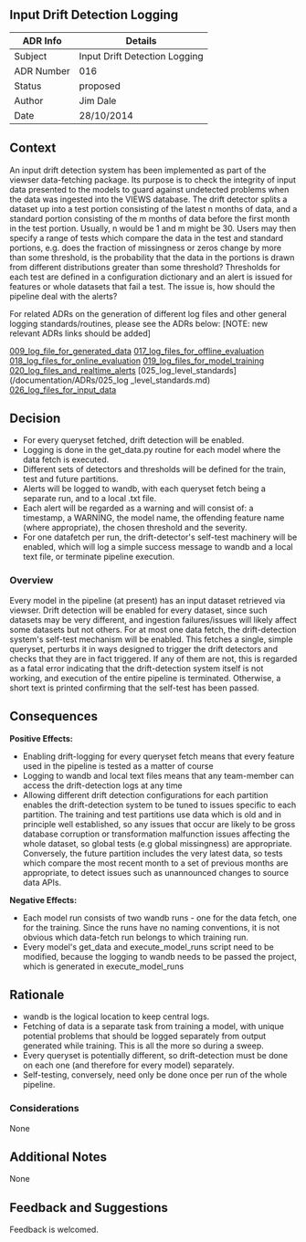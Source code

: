 ## Input Drift Detection Logging


| ADR Info            | Details                       |
|---------------------|-------------------------------|
| Subject             | Input Drift Detection Logging |
| ADR Number          | 016                           |
| Status              | proposed                      |
| Author              | Jim Dale                      |
| Date                | 28/10/2014                    |

## Context
An input drift detection system has been implemented as part of the viewser data-fetching package. Its purpose is to check the integrity of input data presented to the models to guard against undetected problems when the data was ingested into the VIEWS database. The drift detector splits a dataset up into a test portion consisting of the latest n months of data, and a standard portion consisting of the m months of data before the first month in the test portion. Usually, n would be 1 and m might be 30. Users may then specify a range of tests which compare the data in the test and standard portions, e.g. does the fraction of missingness or zeros change by more than some threshold, is the probability that the data in the portions is drawn from different distributions greater than some threshold? Thresholds for each test are defined in a configuration dictionary and an alert is issued for features or whole datasets that fail a test. The issue is, how should the pipeline deal with the alerts?

For related ADRs on the generation of different log files and other general logging standards/routines, please see the ADRs below:  [NOTE: new relevant ADRs links should be added]

[009_log_file_for_generated_data](/documentation/ADRs/009_log_file_for_generated_data.md)
[017_log_files_for_offline_evaluation](/documentation/ADRs/017_log_files_for_offline_evaluation.md)
[018_log_files_for_online_evaluation](/documentation/ADRs/018_log_files_for_online_evaluation.md)
[019_log_files_for_model_training](/documentation/ADRs/019_log_files_for_model_training.md)
[020_log_files_and_realtime_alerts](/documentation/ADRs/020_log_files_and_realtime_alerts.md)
[025_log_level_standards](/documentation/ADRs/025_log _level_standards.md)
[026_log_files_for_input_data](/documentation/ADRs/026_log_files_for_input_data.md)


## Decision
- For every queryset fetched, drift detection will be enabled. 
- Logging is done in the get_data.py routine for each model where the data fetch is executed. 
- Different sets of detectors and thresholds will be defined for the train, test and future partitions. 
- Alerts will be logged to wandb, with each queryset fetch being a separate run, and to a local .txt file. 
- Each alert will be regarded as a warning and will consist of: a timestamp, a WARNING, the model name, the offending feature name (where appropriate), the chosen threshold and the severity.
- For one datafetch per run, the drift-detector's self-test machinery will be enabled, which will log a simple success message to wandb and a local text file, or terminate pipeline execution.

### Overview
Every model in the pipeline (at present) has an input dataset retrieved via viewser. Drift detection will be enabled for every dataset, since such datasets may be very different, and ingestion failures/issues will likely affect some datasets but not others. For at most one data fetch, the drift-detection system's self-test mechanism will be enabled. This fetches a single, simple queryset, perturbs it in ways designed to trigger the drift detectors and checks that they are in fact triggered. If any of them are not, this is regarded as a fatal error indicating that the drift-detection system itself is not working, and execution of the entire pipeline is terminated. Otherwise, a short text is printed confirming that the self-test has been passed. 

## Consequences

**Positive Effects:**
- Enabling drift-logging for every queryset fetch means that every feature used in the pipeline is tested as a matter of course
- Logging to wandb and local text files means that any team-member can access the drift-detection logs at any time
- Allowing different drift detection configurations for each partition enables the drift-detection system to be tuned to issues specific to each partition. The training and test partitions use data which is old and in principle well established, so any issues that occur are likely to be gross database corruption or transformation malfunction issues affecting the whole dataset, so global tests (e.g global missingness) are appropriate. Conversely, the future partition includes the very latest data, so tests which compare the most recent month to a set of previous months are appropriate, to detect issues such as unannounced changes to source data APIs. 

**Negative Effects:**
- Each model run consists of two wandb runs - one for the data fetch, one for the training. Since the runs have no naming conventions, it is not obvious which data-fetch run belongs to which training run.
- Every model's get_data and execute_model_runs script need to be modified, because the logging to wandb needs to be passed the project, which is generated in execute_model_runs

## Rationale
- wandb is the logical location to keep central logs. 
- Fetching of data is a separate task from training a model, with unique potential problems that should be logged separately from output generated while training. This is all the more so during a sweep.
- Every queryset is potentially different, so drift-detection must be done on each one (and therefore for every model) separately. 
- Self-testing, conversely, need only be done once per run of the whole pipeline.

### Considerations
None

## Additional Notes
None

## Feedback and Suggestions
Feedback is welcomed.